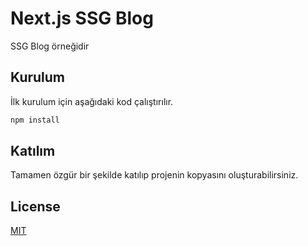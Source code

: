 # Next.js SSG Blog

SSG Blog örneğidir

## Kurulum

İlk kurulum için aşağıdaki kod çalıştırılır.

```bash
npm install
```

## Katılım

Tamamen özgür bir şekilde katılıp projenin kopyasını oluşturabilirsiniz.

## License

[MIT](https://choosealicense.com/licenses/mit/)
